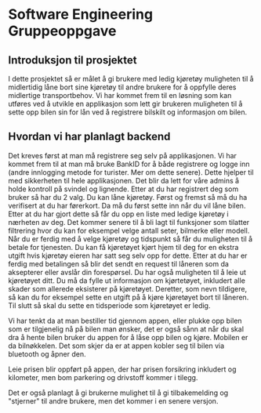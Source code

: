 # Software Engineering Gruppeoppgave

## Introduksjon til prosjektet
I dette prosjektet så er målet å gi brukere med ledig kjøretøy muligheten til å midlertidig låne bort sine kjøretøy til andre brukere for å oppfylle deres midlertige transportbehov. Vi har kommet frem til en løsning som kan utføres ved å utvikle en applikasjon som lett gir brukeren muligheten til å sette opp bilen sin for lån ved å registrere bilskilt og informasjon om bilen. 

## Hvordan vi har planlagt backend
Det kreves først at man må registrere seg selv på applikasjonen. Vi har kommet frem til at man må bruke BankID for å både registrere og logge inn (andre innlogging metode for turister. Mer om dette senere). Dette hjelper til med sikkerheten til hele applikasjonen. Det blir da lett for våre admins å holde kontroll på svindel og lignende. Etter at du har registrert deg som bruker så har du 2 valg. Du kan låne kjøretøy. Først og fremst så må du ha verifisert at du har førerkort. Da må du først sette inn når du vil låne bilen. Etter at du har gjort dette så får du opp en liste med ledige kjøretøy i nærheten av deg. Det kommer senere til å bli lagt til funksjoner som tilatter filtrering hvor du kan for eksempel velge antall seter, bilmerke eller modell. Når du er ferdig med å velge kjøretøy og tidspunkt så får du muligheten til å betale for tjenesten. Du kan få kjøretøyet kjørt hjem til deg for en ekstra utgift hvis kjøretøy eieren har satt seg selv opp for dette. Etter at du har er ferdig med betalingen så blir det sendt en request til låneren som da aksepterer eller avslår din forespørsel. Du har også muligheten til å leie ut kjøretøyet ditt. Du må da fylle ut informasjon om kjørtetøyet, inkludert alle skader som allerede eksisterer på kjøretøyet. Deretter, som nevn tildigere, så kan du for eksempel sette en utgift på å kjøre kjøretøyet bort til låneren. Til slutt så skal du sette en tidsperiode som kjøretøyet er ledig.

Vi har tenkt da at man bestiller tid gjennom appen, eller plukke opp bilen som er tilgjenelig nå på bilen man ønsker, det er også sånn at når du skal dra å hente bilen bruker du appen for å låse opp bilen og kjøre. Mobilen er da bilnøkkelen. Det som skjer da er at appen kobler seg til bilen via bluetooth og åpner den. 

Leie prisen blir oppført på appen, der har prisen forsikring inkludert og kilometer, men bom parkering og drivstoff kommer i tilegg.

Det er også planlagt å gi brukerne mulighet til å gi tilbakemelding og "stjerner" til andre brukere, men det kommer i en senere versjon. 
